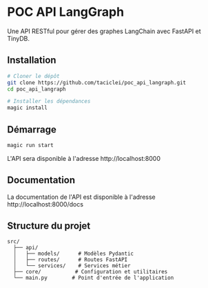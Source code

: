 # POC API LangGraph

Une API RESTful pour gérer des graphes LangChain avec FastAPI et TinyDB.

## Installation

```bash
# Cloner le dépôt
git clone https://github.com/taciclei/poc_api_langraph.git
cd poc_api_langraph

# Installer les dépendances
magic install
```

## Démarrage

```bash
magic run start
```

L'API sera disponible à l'adresse http://localhost:8000

## Documentation

La documentation de l'API est disponible à l'adresse http://localhost:8000/docs

## Structure du projet

```
src/
  ├── api/
  │   ├── models/      # Modèles Pydantic
  │   ├── routes/      # Routes FastAPI
  │   └── services/    # Services métier
  ├── core/           # Configuration et utilitaires
  └── main.py        # Point d'entrée de l'application
```
